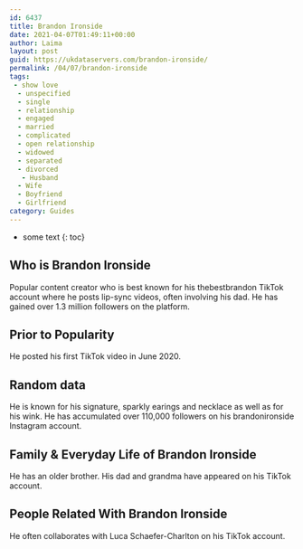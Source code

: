 ```yaml
---
id: 6437
title: Brandon Ironside
date: 2021-04-07T01:49:11+00:00
author: Laima
layout: post
guid: https://ukdataservers.com/brandon-ironside/
permalink: /04/07/brandon-ironside
tags:
 - show love
  - unspecified
  - single
  - relationship
  - engaged
  - married
  - complicated
  - open relationship
  - widowed
  - separated
  - divorced
   - Husband
  - Wife
  - Boyfriend
  - Girlfriend
category: Guides
---
```


* some text
{: toc}


## Who is Brandon Ironside
                  
                  
                  
Popular content creator who is best known for his thebestbrandon TikTok account where he posts lip-sync videos, often involving his dad. He has gained over 1.3 million followers on the platform. 
                  
              
            
              
            
                
                
                
## Prior to Popularity
                  
                  
                  
He posted his first TikTok video in June 2020. 
                  
              
            
              
            
                
                
                
## Random data
                  
                  
                  
He is known for his signature, sparkly earings and necklace as well as for his wink. He has accumulated over 110,000 followers on his brandonironside Instagram account. 
                  
              
            
              
            
                
                
                
## Family & Everyday Life of Brandon Ironside
                  
                  
                  
He has an older brother. His dad and grandma have appeared on his TikTok account. 
                  
              
            
              
            
                
                
                
## People Related With Brandon Ironside
                  
                  
                  
He often collaborates with Luca Schaefer-Charlton on his TikTok account. 
                  
              
            
              
            
                
              
            
              
              
            
            
              
            
          
          
          